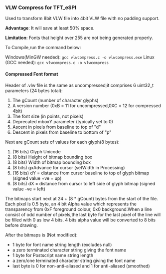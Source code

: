 ### VLW Compress for TFT_eSPI

Used to transform 8bit VLW file into 4bit VLW file with no padding support.

**Advantage**:  It will save at least 50% space.

**Limitation**: Fonts that height over 255 are not being generated properly.

To Compile,run the command below:
    
Windows(MinGW needed): `gcc vlwcompress.c -o vlwcompress.exe`
Linux  (GCC needed):   `gcc vlwcompress.c -o vlwcompress`
	
	
#### Compressed Font format 


Header of .vlw file is the same as uncompressed;it comprises 6 uint32_t parameters (24 bytes total):
      
1. The gCount (number of character glyphs)
2. A version number (0xB = 11 for uncompressed,0XC = 12 for compressed 4bit)
3. The font size (in points, not pixels)
4. Deprecated mboxY parameter (typically set to 0)
5. Ascent in pixels from baseline to top of "d"
6. Descent in pixels from baseline to bottom of "p"

Next are gCount sets of values for each glyph(8 bytes):
      
1. (16 bits) Glyph Unicode
2. (8 bits)  Height of bitmap bounding box
3. (8 bits)  Width of bitmap bounding box   
4. (8 bits)  gxAdvance for cursor (setWidth in Processing)
5. (16 bits) dY = distance from cursor baseline to top of glyph bitmap (signed value +ve = up)
6. (8 bits)  dX = distance from cursor to left side of glyph bitmap (signed value -ve = left)

The bitmaps start next at 24 + (8 * gCount) bytes from the start of the file.
Each pixel is 0.5 byte, an 4 bit Alpha value which represents the transparency from 
0xF foreground colour, 0x0 background.When a line consist of odd number of pixels,the last byte 
for the last pixel of the line will be filled with 0 as low 4 bits.
4 bits alpha value will be converted to 8 bits before drawing.

After the bitmaps is (Not modified):

- 1 byte for font name string length (excludes null)
- a zero terminated character string giving the font name
- 1 byte for Postscript name string length
- a zero/one terminated character string giving the font name
- last byte is 0 for non-anti-aliased and 1 for anti-aliased (smoothed)


